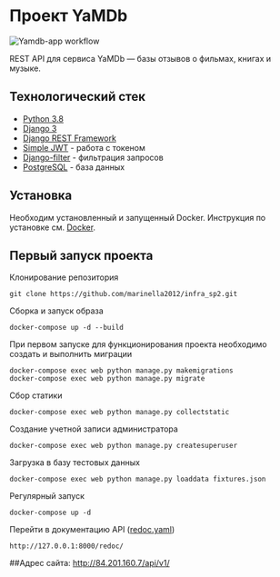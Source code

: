 # Проект YaMDb
![Yamdb-app workflow](https://github.com/marinella2012/yamdb_final/actions/workflows/yamdb_workflow.yml/badge.svg)


REST API для сервиса YaMDb — базы отзывов о фильмах, книгах и музыке.


## Технологический стек


- [Python 3.8](https://www.python.org/downloads/)
- [Django 3](https://www.djangoproject.com/start/)
- [Django REST Framework](https://www.django-rest-framework.org/)
- [Simple JWT](https://django-rest-framework-simplejwt.readthedocs.io/en/latest/getting_started.html) - работа с токеном
- [Django-filter](https://django-filter.readthedocs.io/en/stable/guide/install.html) - фильтрация запросов
- [PostgreSQL](https://www.postgresql.org/download/) - база данных



## Установка

Необходим установленный и запущенный Docker.
Инструкция по установке см. [Docker](https://www.docker.com/get-started#h_installation).

## Первый запуск проекта

Клонирование репозитория
```
git clone https://github.com/marinella2012/infra_sp2.git
```
Сборка и запуск образа
```
docker-compose up -d --build
```
При первом запуске для функционирования проекта необходимо создать и выполнить миграции
```
docker-compose exec web python manage.py makemigrations
docker-compose exec web python manage.py migrate
```
Сбор статики
```
docker-compose exec web python manage.py collectstatic
```
Создание учетной записи администратора
```
docker-compose exec web python manage.py createsuperuser
```
Загрузка в базу тестовых данных
```
docker-compose exec web python manage.py loaddata fixtures.json
```
Регулярный запуск
```
docker-compose up -d
```
Перейти в документацию API ([redoc.yaml](https://github.com/marinella2012/yamdb_final/blob/master/static/redoc.yaml)) 
```
http://127.0.0.1:8000/redoc/
```
##Адрес сайта: 
http://84.201.160.7/api/v1/
